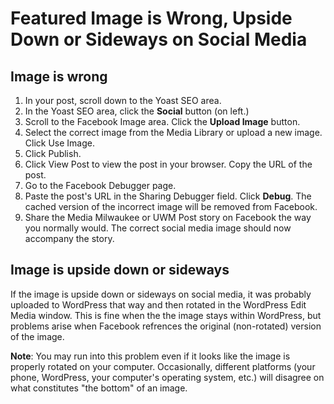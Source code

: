 # Featured Image is Wrong, Upside Down or Sideways on Social Media

## Image is wrong

1. In your post, scroll down to the Yoast SEO area. 
2. In the Yoast SEO area, click the **Social** button (on left.)
3. Scroll to the Facebook Image area. Click the **Upload Image** button. 
4. Select the correct image from the Media Library or upload a new image. Click Use Image.
5. Click Publish.
6. Click View Post to view the post in your browser. Copy the URL of the post.
7. Go to the Facebook Debugger page. 
8. Paste the post's URL in the Sharing Debugger field. Click **Debug**. The cached version of the incorrect image will be removed from Facebook.
9. Share the Media Milwaukee or UWM Post story on Facebook the way you normally would. The correct social media image should now accompany the story. 


## Image is upside down or sideways

If the image is upside down or sideways on social media, it was probably uploaded to WordPress that way and then rotated in the WordPress Edit Media window. This is fine when the the image stays within WordPress, but problems arise when Facebook refrences the original (non-rotated) version of the image.

**Note**: You may run into this problem even if it
looks like the image is properly rotated on your computer. Occasionally, different platforms (your phone, WordPress, your computer's operating system, etc.) will disagree on what constitutes "the bottom" of an image. 


